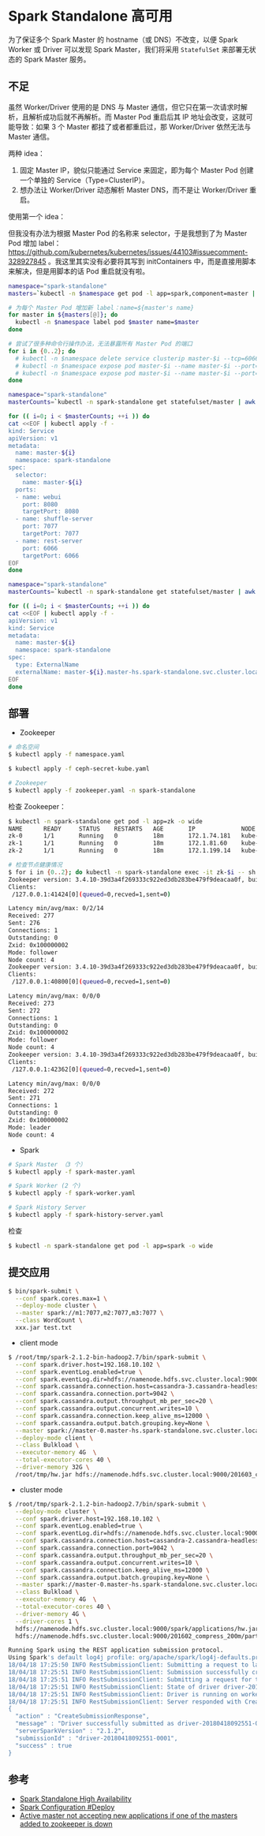 # Spark Standalone 高可用

为了保证多个 Spark Master 的 hostname（或 DNS）不改变，以便 Spark Worker 或 Driver 可以发现 Spark Master，我们将采用 `StatefulSet` 来部署无状态的 Spark Master 服务。

## 不足

虽然 Worker/Driver 使用的是 DNS 与 Master 通信，但它只在第一次请求时解析，且解析成功后就不再解析。而 Master Pod 重启后其 IP 地址会改变，这就可能导致：如果 3 个 Master 都挂了或者都重启过，那 Worker/Driver 依然无法与 Master 通信。

两种 idea：

  1. 固定 Master IP，貌似只能通过 Service 来固定，即为每个 Master Pod 创建一个单独的 Service（Type=ClusterIP）。
  2. 想办法让 Worker/Driver 动态解析 Master DNS，而不是让 Worker/Driver 重启。

使用第一个 idea：

但我没有办法为根据 Master Pod 的名称来 selector，于是我想到了为 Master Pod 增加 label：https://github.com/kubernetes/kubernetes/issues/44103#issuecomment-328927845 。我这里其实没有必要将其写到 initContainers 中，而是直接用脚本来解决，但是用脚本的话 Pod 重启就没有啦。

```bash
namespace="spark-standalone"
masters=`kubectl -n $namespace get pod -l app=spark,component=master | awk '{if(NR>1)print $1}'`

# 为每个 Master Pod 增加新 label：name=${master's name}
for master in ${masters[@]}; do
  kubectl -n $namespace label pod $master name=$master
done

# 尝试了很多种命令行操作办法，无法暴露所有 Master Pod 的端口
for i in {0..2}; do
  # kubectl -n $namespace delete service clusterip master-$i --tcp=6066:6066 --tcp=7077 --tcp=8080;
  # kubectl -n $namespace expose pod master-$i --name master-$i --port=6066 --port=7077 --port=8080
  # kubectl -n $namespace expose pod master-$i --name master-$i --port=6066 --port=7077 --port=8080
done
```

```bash
namespace="spark-standalone"
masterCounts=`kubectl -n spark-standalone get statefulset/master | awk '{if(NR>1)print $2}'`

for (( i=0; i < $masterCounts; ++i )) do
cat <<EOF | kubectl apply -f -
kind: Service
apiVersion: v1
metadata:
  name: master-${i}
  namespace: spark-standalone
spec:
  selector:
    name: master-${i}
  ports:
  - name: webui
    port: 8080
    targetPort: 8080
  - name: shuffle-server
    port: 7077
    targetPort: 7077
  - name: rest-server
    port: 6066
    targetPort: 6066
EOF
done
```

```bash
namespace="spark-standalone"
masterCounts=`kubectl -n spark-standalone get statefulset/master | awk '{if(NR>1)print $2}'`

for (( i=0; i < $masterCounts; ++i )) do
cat <<EOF | kubectl apply -f -
apiVersion: v1
kind: Service
metadata:
  name: master-${i}
  namespace: spark-standalone
spec:
  type: ExternalName
  externalName: master-${i}.master-hs.spark-standalone.svc.cluster.local
EOF
done
```

## 部署

* Zookeeper

```bash
# 命名空间
$ kubectl apply -f namespace.yaml

$ kubectl apply -f ceph-secret-kube.yaml

# Zookeeper
$ kubectl apply -f zookeeper.yaml -n spark-standalone
```

检查 Zookeeper：

```bash
$ kubectl -n spark-standalone get pod -l app=zk -o wide
NAME      READY     STATUS    RESTARTS   AGE       IP             NODE
zk-0      1/1       Running   0          18m       172.1.74.181   kube-node-100
zk-1      1/1       Running   0          18m       172.1.81.60    kube-node-121
zk-2      1/1       Running   0          18m       172.1.199.14   kube-node-103
```

```bash
# 检查节点健康情况
$ for i in {0..2}; do kubectl -n spark-standalone exec -it zk-$i -- sh -c "echo stat | nc 127.0.0.1 2181"; done
Zookeeper version: 3.4.10-39d3a4f269333c922ed3db283be479f9deacaa0f, built on 03/23/2017 10:13 GMT
Clients:
 /127.0.0.1:41424[0](queued=0,recved=1,sent=0)

Latency min/avg/max: 0/2/14
Received: 277
Sent: 276
Connections: 1
Outstanding: 0
Zxid: 0x100000002
Mode: follower
Node count: 4
Zookeeper version: 3.4.10-39d3a4f269333c922ed3db283be479f9deacaa0f, built on 03/23/2017 10:13 GMT
Clients:
 /127.0.0.1:40800[0](queued=0,recved=1,sent=0)

Latency min/avg/max: 0/0/0
Received: 273
Sent: 272
Connections: 1
Outstanding: 0
Zxid: 0x100000002
Mode: follower
Node count: 4
Zookeeper version: 3.4.10-39d3a4f269333c922ed3db283be479f9deacaa0f, built on 03/23/2017 10:13 GMT
Clients:
 /127.0.0.1:42362[0](queued=0,recved=1,sent=0)

Latency min/avg/max: 0/0/0
Received: 272
Sent: 271
Connections: 1
Outstanding: 0
Zxid: 0x100000002
Mode: leader
Node count: 4
```

* Spark

```bash
# Spark Master （3 个）
$ kubectl apply -f spark-master.yaml

# Spark Worker (2 个)
$ kubectl apply -f spark-worker.yaml

# Spark History Server
$ kubectl apply -f spark-history-server.yaml
```

检查

```bash
$ kubectl -n spark-standalone get pod -l app=spark -o wide
```

## 提交应用

```bash
$ bin/spark-submit \
  --conf spark.cores.max=1 \
  --deploy-mode cluster \
  --master spark://m1:7077,m2:7077,m3:7077 \
  --class WordCount \
  xxx.jar test.txt
```

* client mode

```bash
$ /root/tmp/spark-2.1.2-bin-hadoop2.7/bin/spark-submit \
  --conf spark.driver.host=192.168.10.102 \
  --conf spark.eventLog.enabled=true \
  --conf spark.eventLog.dir=hdfs://namenode.hdfs.svc.cluster.local:9000/spark/history \
  --conf spark.cassandra.connection.host=cassandra-3.cassandra-headless.cassandra.svc.cluster.local \
  --conf spark.cassandra.connection.port=9042 \
  --conf spark.cassandra.output.throughput_mb_per_sec=20 \
  --conf spark.cassandra.output.concurrent.writes=10 \
  --conf spark.cassandra.connection.keep_alive_ms=12000 \
  --conf spark.cassandra.output.batch.grouping.key=None \
  --master spark://master-0.master-hs.spark-standalone.svc.cluster.local:7077,master-1.master-hs.spark-standalone.svc.cluster.local:7077,master-2.master-hs.spark-standalone.svc.cluster.local:7077 \
  --deploy-mode client \
  --class Bulkload \
  --executor-memory 4G  \
  --total-executor-cores 40 \
  --driver-memory 32G \
  /root/tmp/hw.jar hdfs://namenode.hdfs.svc.cluster.local:9000/201603_compress_200m/part-00000
```

* cluster mode

```bash
$ /root/tmp/spark-2.1.2-bin-hadoop2.7/bin/spark-submit \
  --deploy-mode cluster \
  --conf spark.driver.host=192.168.10.102 \
  --conf spark.eventLog.enabled=true \
  --conf spark.eventLog.dir=hdfs://namenode.hdfs.svc.cluster.local:9000/spark/history \
  --conf spark.cassandra.connection.host=cassandra-2.cassandra-headless.cassandra.svc.cluster.local \
  --conf spark.cassandra.connection.port=9042 \
  --conf spark.cassandra.output.throughput_mb_per_sec=20 \
  --conf spark.cassandra.output.concurrent.writes=10 \
  --conf spark.cassandra.connection.keep_alive_ms=12000 \
  --conf spark.cassandra.output.batch.grouping.key=None \
  --master spark://master-0.master-hs.spark-standalone.svc.cluster.local:6066,master-1.master-hs.spark-standalone.svc.cluster.local:6066,master-2.master-hs.spark-standalone.svc.cluster.local:6066 \
  --class Bulkload \
  --executor-memory 4G  \
  --total-executor-cores 40 \
  --driver-memory 4G \
  --driver-cores 1 \
  hdfs://namenode.hdfs.svc.cluster.local:9000/spark/applications/hw.jar \
  hdfs://namenode.hdfs.svc.cluster.local:9000/201602_compress_200m/part-00000

Running Spark using the REST application submission protocol.
Using Spark's default log4j profile: org/apache/spark/log4j-defaults.properties
18/04/18 17:25:50 INFO RestSubmissionClient: Submitting a request to launch an application in spark://master-0.master-hs.spark-standalone.svc.cluster.local:6066,master-1.master-hs.spark-standalone.svc.cluster.local:6066,master-2.master-hs.spark-standalone.svc.cluster.local:6066.
18/04/18 17:25:51 INFO RestSubmissionClient: Submission successfully created as driver-20180418092551-0001. Polling submission state...
18/04/18 17:25:51 INFO RestSubmissionClient: Submitting a request for the status of submission driver-20180418092551-0001 in spark://master-0.master-hs.spark-standalone.svc.cluster.local:6066,master-1.master-hs.spark-standalone.svc.cluster.local:6066,master-2.master-hs.spark-standalone.svc.cluster.local:6066.
18/04/18 17:25:51 INFO RestSubmissionClient: State of driver driver-20180418092551-0001 is now RUNNING.
18/04/18 17:25:51 INFO RestSubmissionClient: Driver is running on worker worker-20180418092141-172.1.74.204-7078 at 172.1.74.204:7078.
18/04/18 17:25:51 INFO RestSubmissionClient: Server responded with CreateSubmissionResponse:
{
  "action" : "CreateSubmissionResponse",
  "message" : "Driver successfully submitted as driver-20180418092551-0001",
  "serverSparkVersion" : "2.1.2",
  "submissionId" : "driver-20180418092551-0001",
  "success" : true
}
```

## 参考

* [Spark Standalone High Availability](https://spark.apache.org/docs/latest/spark-standalone.html#high-availability)
* [Spark Configuration #Deploy](https://spark.apache.org/docs/latest/configuration.html#deploy)
* [Active master not accepting new applications if one of the masters added to zookeeper is down](https://community.hortonworks.com/questions/152056/active-master-not-accepting-new-applications-if-on.html)
